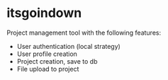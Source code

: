 itsgoindown
==============

Project management tool with the following features:
  * User authentication (local strategy)
  * User profile creation
  * Project creation, save to db
  * File upload to project